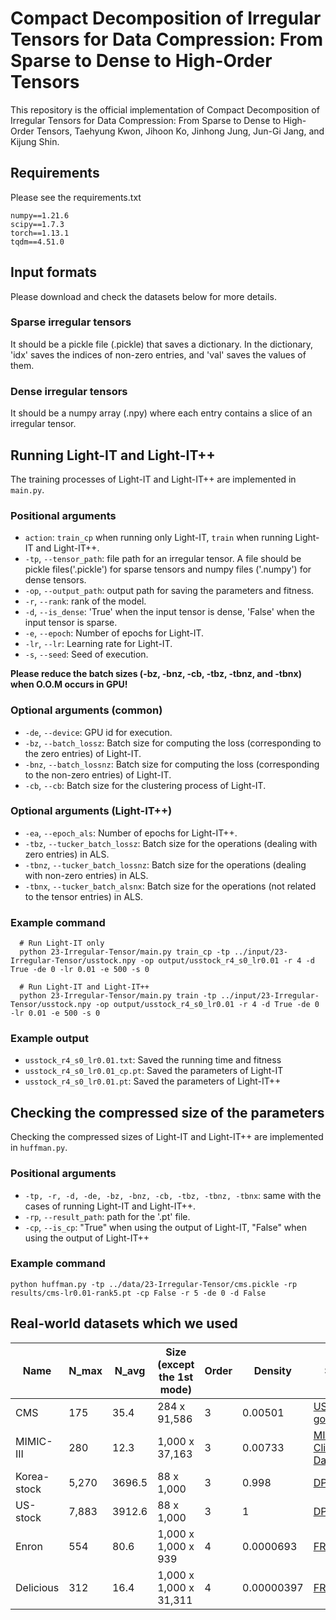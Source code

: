 # Compact Decomposition of Irregular Tensors for Data Compression: From Sparse to Dense to High-Order Tensors

This repository is the official implementation of Compact Decomposition of Irregular Tensors for Data Compression: From Sparse to Dense to High-Order Tensors,
Taehyung Kwon, Jihoon Ko, Jinhong Jung, Jun-Gi Jang, and Kijung Shin.

## Requirements
Please see the requirements.txt
```
numpy==1.21.6
scipy==1.7.3
torch==1.13.1
tqdm==4.51.0
```

## Input formats
Please download and check the datasets below for more details.
### Sparse irregular tensors
It should be a pickle file (.pickle) that saves a dictionary. 
In the dictionary, 'idx' saves the indices of non-zero entries, and 'val' saves the values of them.

### Dense irregular tensors
It should be a numpy array (.npy) where each entry contains a slice of an irregular tensor.

## Running Light-IT and Light-IT++
The training processes of Light-IT and Light-IT++ are implemented in ```main.py```.
### Positional arguments
* `action`: `train_cp` when running only Light-IT, `train` when running Light-IT and Light-IT++.
* `-tp`, `--tensor_path`:  file path for an irregular tensor. A file should be pickle files('.pickle') for sparse tensors and numpy files ('.numpy') for dense tensors.
* `-op`, `--output_path`: output path for saving the parameters and fitness.
* `-r`, `--rank`: rank of the model.
* `-d`, `--is_dense`: 'True' when the input tensor is dense, 'False' when the input tensor is sparse.
* `-e`, `--epoch`: Number of epochs for Light-IT.
* `-lr`, `--lr`: Learning rate for Light-IT.
* `-s`, `--seed`: Seed of execution.

**Please reduce the batch sizes (-bz, -bnz, -cb, -tbz, -tbnz, and -tbnx) when O.O.M occurs in GPU!**
### Optional arguments (common)
* `-de`, `--device`: GPU id for execution.
* `-bz`, `--batch_lossz`: Batch size for computing the loss (corresponding to the zero entries) of Light-IT.
* `-bnz`, `--batch_lossnz`: Batch size for computing the loss (corresponding to the non-zero entries) of Light-IT.
* `-cb`, `--cb`: Batch size for the clustering process of Light-IT.

### Optional arguments (Light-IT++)
* `-ea`, `--epoch_als`: Number of epochs for Light-IT++.
* `-tbz`, `--tucker_batch_lossz`: Batch size for the operations (dealing with zero entries) in ALS.
* `-tbnz`, `--tucker_batch_lossnz`: Batch size for the operations (dealing with non-zero entries) in ALS.
* `-tbnx`, `--tucker_batch_alsnx`: Batch size for the operations (not related to the tensor entries) in ALS.

### Example command 
```
  # Run Light-IT only
  python 23-Irregular-Tensor/main.py train_cp -tp ../input/23-Irregular-Tensor/usstock.npy -op output/usstock_r4_s0_lr0.01 -r 4 -d True -de 0 -lr 0.01 -e 500 -s 0

  # Run Light-IT and Light-IT++
  python 23-Irregular-Tensor/main.py train -tp ../input/23-Irregular-Tensor/usstock.npy -op output/usstock_r4_s0_lr0.01 -r 4 -d True -de 0 -lr 0.01 -e 500 -s 0 
```

### Example output
* `usstock_r4_s0_lr0.01.txt`: Saved the running time and fitness
* `usstock_r4_s0_lr0.01_cp.pt`: Saved the parameters of Light-IT
* `usstock_r4_s0_lr0.01.pt`: Saved the parameters of Light-IT++

## Checking the compressed size of the parameters
Checking the compressed sizes of Light-IT and Light-IT++ are implemented in ```huffman.py```.
### Positional arguments
* `-tp, -r, -d, -de, -bz, -bnz, -cb, -tbz, -tbnz, -tbnx`: same with the cases of running Light-IT and Light-IT++.
* `-rp`, `--result_path`: path for the '.pt' file.
* `-cp`, `--is_cp`: "True" when using the output of Light-IT, "False" when using the output of Light-IT++
### Example command
```
python huffman.py -tp ../data/23-Irregular-Tensor/cms.pickle -rp results/cms-lr0.01-rank5.pt -cp False -r 5 -de 0 -d False
```

## Real-world datasets which we used
|Name|N_max|N_avg|Size (except the 1st mode)|Order|Density|Source|Download Link|
|-|-|-|-|-|-|-|-|
|CMS|175|35.4|284 x 91,586|3|0.00501|[US government](https://www.cms.gov/data-research/statistics-trends-and-reports/medicare-claims-synthetic-public-use-files/cms-2008-2010-data-entrepreneurs-synthetic-public-use-file-de-synpuf)|[Link](https://www.dropbox.com/scl/fi/v08po2cqscefhd4gxa0qa/cms.pickle?rlkey=a0dk7mval7s3n1cetpuotjwge&dl=0)| 
|MIMIC-III|280|12.3|1,000 x 37,163|3|0.00733|[MIMIC-III Clinical Database](https://physionet.org/content/mimiciii/1.4/)|[Link](https://www.dropbox.com/scl/fi/m306thilnzdbv9m76dgvk/mimic3.pickle?rlkey=em9mbyh81sqzp3dnhdave8ry9&dl=0)|
|Korea-stock|5,270|3696.5|88 x 1,000|3|0.998|[DPar2](https://datalab.snu.ac.kr/dpar2/)|[Link](https://www.dropbox.com/scl/fi/kvnhu9pst84230cb86qmg/kstock.npy?rlkey=nmk7v3n4s2gztrbizxdjxk2oo&dl=0)|
|US-stock|7,883|3912.6|88 x 1,000|3|1|[DPar2](https://datalab.snu.ac.kr/dpar2/)|[Link](https://www.dropbox.com/scl/fi/opmlfm2u7808hwhrjxzi4/usstock.npy?rlkey=jm61ntlcj0o78cupvwkyg5z96&dl=0)|
|Enron|554|80.6|1,000 x 1,000 x 939|4|0.0000693|[FROSTT](https://frostt.io/tensors/enron/)|[Link](https://www.dropbox.com/scl/fi/v3und62rvn90c37yeknr8/enron.pickle?rlkey=4i6derahcvl3xfl0mdiadv4pj&dl=0)|
|Delicious|312|16.4|1,000 x 1,000 x 31,311|4|0.00000397|[FROSTT](https://frostt.io/tensors/delicious/)|[Link](https://www.dropbox.com/scl/fi/9krclnckqh09qp0fmtun2/delicious.pickle?rlkey=t4t87oqqexclqoun69n5lsdek&dl=0)|
